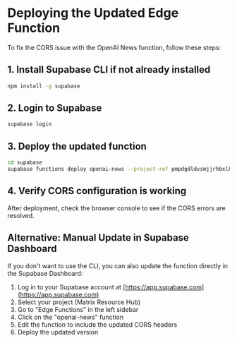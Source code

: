 # Deploying the Updated Edge Function

To fix the CORS issue with the OpenAI News function, follow these steps:

## 1. Install Supabase CLI if not already installed
```bash
npm install -g supabase
```

## 2. Login to Supabase
```bash
supabase login
```

## 3. Deploy the updated function
```bash
cd supabase
supabase functions deploy openai-news --project-ref pmpdgdldvsmjjrhbxlko
```

## 4. Verify CORS configuration is working
After deployment, check the browser console to see if the CORS errors are resolved.

## Alternative: Manual Update in Supabase Dashboard

If you don't want to use the CLI, you can also update the function directly in the Supabase Dashboard:

1. Log in to your Supabase account at [https://app.supabase.com](https://app.supabase.com)
2. Select your project (Matrix Resource Hub)
3. Go to "Edge Functions" in the left sidebar
4. Click on the "openai-news" function
5. Edit the function to include the updated CORS headers
6. Deploy the updated version 